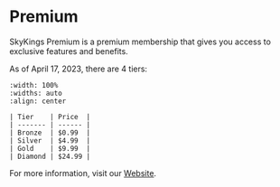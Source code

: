 # Premium

SkyKings Premium is a premium membership that gives you access to exclusive features and benefits.

As of April 17, 2023, there are 4 tiers:

```{table}
:width: 100%
:widths: auto
:align: center

| Tier    | Price  |
| ------- | ------ |
| Bronze  | $0.99  | 
| Silver  | $4.99  | 
| Gold    | $9.99  |
| Diamond | $24.99 |
```

For more information, visit our [Website](https://skykings.net/premium).
